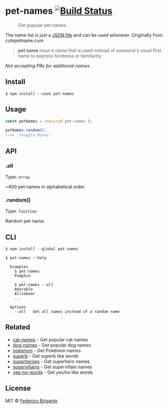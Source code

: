 # pet-names [![Build Status](https://travis-ci.org/bfred-it/pet-names.svg?branch=master)](https://travis-ci.org/bfred-it/pet-names)

> Get popular pet names 

The name list is just a [JSON file](pet-names.json) and can be used wherever. Originally from cutepetname.com

> **pet name**
> _noun_
> a name that is used instead of someone's usual first name to express fondness or familiarity.

*Not accepting PRs for additional names.*

## Install

```
$ npm install --save pet-names
```


## Usage

```js
const petNames = require('pet-names');

petNames.random();
//=> 'Snuggle Bunny'
```


## API

### .all

Type: `array`

~400 pet names in alphabetical order.

### .random()

Type: `function`

Random pet name.


## CLI

```
$ npm install --global pet-names
```

```
$ pet-names --help

  Examples
    $ pet-names
    Pumpkin

    $ pet-names --all
    Adorable
    Alliebear
    ...

  Options
    --all   Get all names instead of a random name
```


## Related

- [cat-names](https://github.com/sindresorhus/cat-names) - Get popular cat names
- [dog-names](https://github.com/sindresorhus/dog-names) - Get popular dog names
- [pokemon](https://github.com/sindresorhus/pokemon) - Get Pokémon names
- [superb](https://github.com/sindresorhus/superb) - Get superb like words
- [superheroes](https://github.com/sindresorhus/superheroes) - Get superhero names
- [supervillains](https://github.com/sindresorhus/supervillains) - Get supervillain names
- [yes-no-words](https://github.com/sindresorhus/yes-no-words) - Get yes/no like words

## License

MIT © [Federico Brigante](twitter.com/bfred_it)
